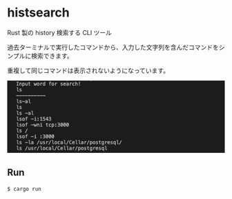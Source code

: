 # histsearch

Rust 製の history 検索する CLI ツール

過去ターミナルで実行したコマンドから、入力した文字列を含んだコマンドをシンプルに検索できます。

重複して同じコマンドは表示されないようになっています。

![Screenshot](./assets/screenshot.png)

## Run

```
$ cargo run
```
